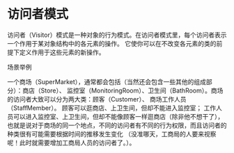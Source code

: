 # 访问者模式

访问者（Visitor）模式是一种对象的行为模式。在访问者模式里，每个访问者表示一个作用于某对象结构中的各元素的操作。
它使你可以在不改变各元素的类的前提下定义作用于这些元素的新操作。

场景举例

一个商场（SuperMarket），通常都会包括（当然还会包含一些其他的组成部分）：商店（Store）、
监控室（MonitoringRoom）、卫生间（BathRoom）。商场的访问者大致可以分为两大类：顾客（Customer）、
商场工作人员（StaffMember）。
顾客可以逛商店、上卫生间，但却不能进入监控室；
工作人员可以进入监控室、上卫生间，但却不能像顾客一样逛商店（除非他不想干了），
也就是说对于商场的同一个地点，不同的访问者有不同的行为权限，而且访问者的种类很有可能需要根据时间的推移发生变化
（没准哪天，工商局的人要来视察呢！此时就需要增加工商局人员的访问者了。）。
